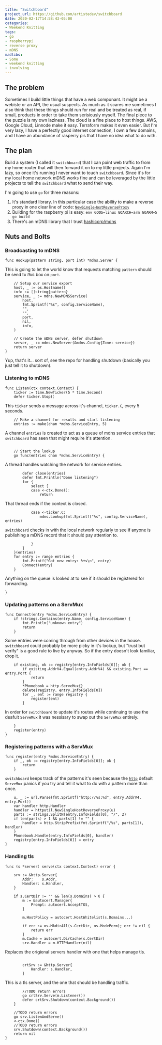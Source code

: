 ```yaml
---
title: "Switchboard"
project_url: https://github.com/artistedev/switchboard
date: 2020-02-17T14:58:43-05:00
categories:
- Weekend Knitting
tags:
- go
- raspberrypi
- reverse proxy
- mDNS
madlibs:
- Some
- weekend knitting
- involving
---
```


## The problem
Sometimes I build little things that have a web componant.
It might be a webiste or an API, the usual suspects.
As much as it scares me sometimes I also think that these things should run for real and be treated as real, if small, products in order to take them serisiously myself.
The final piece to the puzzle is my own laziness.
The cloud is a fine place to host things.
AWS, Google Cloud, Linnode make it easy.
Terraform makes it even easier.
But I'm very lazy,
I have a perfectly good internet connection,
I own a few domains,
and I have an abundance of rasperry pis that I have no idea what to do with.

## The plan

Build a system (I called it `switchboard`) that I can point web traffic to from my home router that will then forward it on to my little projects.
Again I'm lazy, so once it's running I never want to touch `switchboard`. 
Since it's for my local home network mDNS works fine and can be leveraged by the little projects to tell the `switchboard` what to send their way.

I'm going to use `go` for three reasons:

1. It's standard library. In this particular case the ability to make a reverse proxy in one clear line of code: [`NewSingleHostReverseProxy`](https://golang.org/pkg/net/http/httputil/#NewSingleHostReverseProxy)
2. Building for the raspberry pi is easy: `env GOOS=linux GOARCH=arm GOARM=5 go build`
3. There's an mDNS library that I trust [hashicorp/mdns](https://github.com/hashicorp/mdns)

## Nuts and Bolts

### Broadcasting to mDNS
```
func Hookup(pattern string, port int) *mdns.Server {
```
This is going to let the world know that requests matching `pattern` should be send to _this_ box on `port`.
```
	// Setup our service export
	host, _ := os.Hostname()
	info := []string{pattern}
	service, _ := mdns.NewMDNSService(
		host,
		fmt.Sprintf("%s", config.ServiceName),
		"",
		"",
		port,
		nil,
		info,
	)

	// Create the mDNS server, defer shutdown
	server, _ := mdns.NewServer(&mdns.Config{Zone: service})
	return server
}
```
Yup, that's it... sort of, see the repo for handling shutdown (basically you just tell it to shutdown).

### Listening to mDNS
```
func Listen(ctx context.Context) {
	ticker := time.NewTicker(5 * time.Second)
	defer ticker.Stop()
```
This `ticker` sends a message across it's channel, `ticker.C`, every 5 seconds.
```
	// Make a channel for results and start listening
	entries := make(chan *mdns.ServiceEntry, 5)
```
A channel `entries` is created to act as a queue of mdns service entries that `switchboard` has seen that might require it's attention.
```

	// Start the lookup
	go func(entries chan *mdns.ServiceEntry) {
```
A thread handles watching the network for service entries.
```
		defer close(entries)
		defer fmt.Println("Done listening")
		for {
			select {
			case <-ctx.Done():
				return
```
That thread ends if the context is closed.
```
			case <-ticker.C:
				mdns.Lookup(fmt.Sprintf("%s", config.ServiceName), entries)
```
`switchboard` checks in with the local network regularly to see if anyone is publishing a mDNS record that it should pay attention to.
```
			}
		}
	}(entries)
	for entry := range entries {
		fmt.Printf("Got new entry: %+v\n", entry)
		Connect(entry)
	}
```
Anything on the queue is looked at to see if it should be registered for forwarding.
```
}
```

### Updating patterns on a ServMux
```
func Connect(entry *mdns.ServiceEntry) {
	if !strings.Contains(entry.Name, config.ServiceName) {
		fmt.Println("unknown entry")
		return
	}
```
Some entries were coming through from other devices in the house.
`switchboard` could probably be more picky in it's lookup,
but "trust but verify" is a good rule to live by anyway.
So if the entry doesn't look familiar, drop it.
```
	if existing, ok := registry[entry.InfoFields[0]]; ok {
		if existing.AddrV4.Equal(entry.AddrV4) && existing.Port == entry.Port {
			return
		}
		*Phonebook = http.ServeMux{}
		delete(registry, entry.InfoFields[0])
		for _, ent := range registry {
			register(ent)
		}
```
In order for `switchboard` to update it's routes while continuing to use the deafult `ServeMux`
it was nessisary to swap out the `ServeMux` entirely.
```
	}
	register(entry)
}
```

### Registering patterns with a ServMux
```
func register(entry *mdns.ServiceEntry) {
	if _, ok := registry[entry.InfoFields[0]]; ok {
		return
	}
```
`switchboard` keeps track of the patterns it's seen because the [`http`](https://golang.org/pkg/net/http/) default `ServeMux` panics if you try and tell it what to do with a pattern more than once. 
```
	u, _ := url.Parse(fmt.Sprintf("http://%s:%d", entry.AddrV4, entry.Port))
	var handler http.Handler
	handler = httputil.NewSingleHostReverseProxy(u)
	parts := strings.SplitN(entry.InfoFields[0], "/", 2)
	if len(parts) > 1 && parts[1] != "" {
		handler = http.StripPrefix(fmt.Sprintf("/%s", parts[1]), handler)
	}
	Phonebook.Handle(entry.InfoFields[0], handler)
	registry[entry.InfoFields[0]] = entry
}
```

### Handling tls
```
func (s *server) serve(ctx context.Context) error {

	srv := &http.Server{
		Addr:    s.Addr,
		Handler: s.Handler,
	}

	if s.CertDir != "" && len(s.Domains) > 0 {
		m := &autocert.Manager{
			Prompt: autocert.AcceptTOS,
		}

		m.HostPolicy = autocert.HostWhitelist(s.Domains...)

		if err := os.MkdirAll(s.CertDir, os.ModePerm); err != nil {
			return err
		}
		m.Cache = autocert.DirCache(s.CertDir)
		srv.Handler = m.HTTPHandler(nil)
```
Replaces the origional servers handler with one that helps manage tls.
```

		crtSrv := &http.Server{
			Handler: s.Handler,
		}
```
This is a tls server, and the one that should be handling traffic.
```
		//TODO return errors
		go crtSrv.Serve(m.Listener())
		defer crtSrv.Shutdown(context.Background())
	}

	//TODO return errors
	go srv.ListenAndServe()
	<-ctx.Done()
	//TODO return errors
	srv.Shutdown(context.Background())
	return nil
}
```

